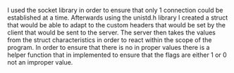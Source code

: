I used the socket library in order to ensure that only 1 connection could be established at a time. Afterwards using the unistd.h library I created a struct that would be able to adapt to the custom headers that would be set by the client that would be sent to the server. The server then takes the values from the struct characteristics in order to react within the scope of the program. In order to ensure that there is no in proper values there is a helper function that in implemented to ensure that the flags are either 1 or 0 not an improper value.